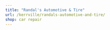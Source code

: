 ```yaml
---
title: "Randal's Automotive & Tire"
url: /kerrville/randals-automotive-and-tire/
shop: car repair
---
```

